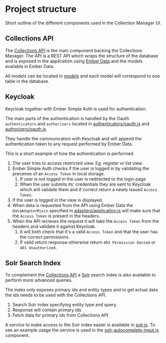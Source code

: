 # Project structure #

Short outline of the different components used in the Collection Manager UI.

## Collections API ##

The [Collections API](github.com/dina-web/collections-api) is the main component backing the Collections Manager. The API is a REST API which wraps the structure of the database and is exposed in the application using [Ember Data](http://emberjs.com/api/data/) and the models available in Ember Data.

All models can be located in [models](../app/models) and each model will correspond to one table in the database.

## Keycloak ##

Keycloak together with Ember Simple Auth is used for authentication.

The main parts of the authentication is handled by the Oauth `authenticators` and `authorizers` located in [authenticators/oauth.js](../app/authenticators/oauth.js) and [authorizers/oauth.js](../app/authorizers/oauth.js)

They handle the communication with Keycloak and will append the authentication token to any request performed by Ember Data.

This is a short example of how the authentication is performed.

1. The user tries to access restricted view. Eg. register or list view.
1. Ember Simple Auth checks if the user is logged in by validating the precense of an `Access Token` in local storage.
    1. If user is not logged in the user is redirected to the login page
    1. When the user submits its' credentials they are sent to Keycloak which will validate them and if correct return a newly issued `Access Token`.
1. If the user is logged in the view is displayed.
1. When data is requested from the API using Ember Data the `DataAdapterMixin` specified in [adapters/application.js](../app/adapters/application.js) will make sure that the `Access Token` is present in the headers.
1. When the API recieves the request it will take the `Access Token` from the headers and validate it against Keycloak.
    1. It will both check that it's a valid `Access Token` and that the user has the correct permissions.
    1. If valid return response otherwise return `403 Permission Denied` or `401 Unauthorized`.

## Solr Search Index ##

To complement the [Collections API](github.com/dina-web/collections-api) a [Solr](http://lucene.apache.org/solr/) search index is also available to perform more advanced queries.

The index only exposes primary ids and entity types and to get actual data the ids needs to be used with the Collections API.

1. Search Solr index specifying entity type and query.
1. Response will contain primary ids
1. Fetch data for primary ids from Collections API

A service to make access to the Solr index easier is available in [solr.js](../app/services/solr.js). To see an example usage the service is used in the [solr-autocomplete-input.js](../app/components/solr-autocomplete-input.js) component.
